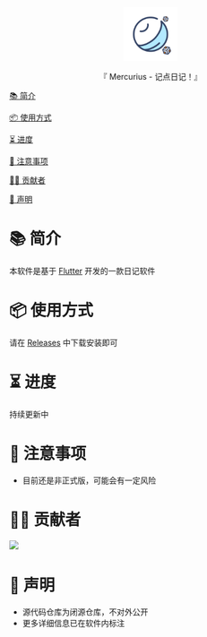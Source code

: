 <div align="center">
  <img id="mercurius_warehouse" width="96" alt="mercurius_warehouse" src="repository_icon/icon.svg">
  <p>『 Mercurius - 记点日记！』</p>
</div>

[📚 简介](#-简介)

[📦 使用方式](#-使用方式)

[⏳ 进度](#-进度)

[📌 注意事项](#-注意事项)

[🧑‍💻 贡献者](#-贡献者)

[🔦 声明](#-声明)

# 📚 简介

本软件是基于 [Flutter](https://flutter.dev/) 开发的一款日记软件

# 📦 使用方式

请在 [Releases](https://github.com/Cierra-Runis/mercurius_warehouse/releases) 中下载安装即可

# ⏳ 进度

持续更新中

# 📌 注意事项

- 目前还是非正式版，可能会有一定风险

# 🧑‍💻 贡献者

<a href="https://github.com/Cierra-Runis/mercurius_warehouse/graphs/contributors">
  <img src="https://contrib.rocks/image?repo=Cierra-Runis/mercurius_warehouse" />
</a>

# 🔦 声明

- 源代码仓库为闭源仓库，不对外公开
- 更多详细信息已在软件内标注
